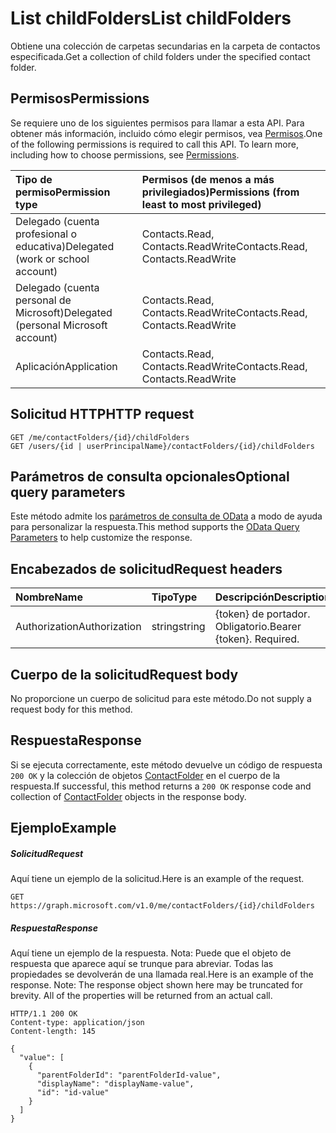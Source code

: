 # <a name="list-childfolders"></a><span data-ttu-id="e85a3-101">List childFolders</span><span class="sxs-lookup"><span data-stu-id="e85a3-101">List childFolders</span></span>

<span data-ttu-id="e85a3-102">Obtiene una colección de carpetas secundarias en la carpeta de contactos especificada.</span><span class="sxs-lookup"><span data-stu-id="e85a3-102">Get a collection of child folders under the specified contact folder.</span></span>
## <a name="permissions"></a><span data-ttu-id="e85a3-103">Permisos</span><span class="sxs-lookup"><span data-stu-id="e85a3-103">Permissions</span></span>
<span data-ttu-id="e85a3-p101">Se requiere uno de los siguientes permisos para llamar a esta API. Para obtener más información, incluido cómo elegir permisos, vea [Permisos](../../../concepts/permissions_reference.md).</span><span class="sxs-lookup"><span data-stu-id="e85a3-p101">One of the following permissions is required to call this API. To learn more, including how to choose permissions, see [Permissions](../../../concepts/permissions_reference.md).</span></span>

|<span data-ttu-id="e85a3-106">Tipo de permiso</span><span class="sxs-lookup"><span data-stu-id="e85a3-106">Permission type</span></span>      | <span data-ttu-id="e85a3-107">Permisos (de menos a más privilegiados)</span><span class="sxs-lookup"><span data-stu-id="e85a3-107">Permissions (from least to most privileged)</span></span>              | 
|:--------------------|:---------------------------------------------------------| 
|<span data-ttu-id="e85a3-108">Delegado (cuenta profesional o educativa)</span><span class="sxs-lookup"><span data-stu-id="e85a3-108">Delegated (work or school account)</span></span> | <span data-ttu-id="e85a3-109">Contacts.Read, Contacts.ReadWrite</span><span class="sxs-lookup"><span data-stu-id="e85a3-109">Contacts.Read, Contacts.ReadWrite</span></span>    | 
|<span data-ttu-id="e85a3-110">Delegado (cuenta personal de Microsoft)</span><span class="sxs-lookup"><span data-stu-id="e85a3-110">Delegated (personal Microsoft account)</span></span> | <span data-ttu-id="e85a3-111">Contacts.Read, Contacts.ReadWrite</span><span class="sxs-lookup"><span data-stu-id="e85a3-111">Contacts.Read, Contacts.ReadWrite</span></span>    | 
|<span data-ttu-id="e85a3-112">Aplicación</span><span class="sxs-lookup"><span data-stu-id="e85a3-112">Application</span></span> | <span data-ttu-id="e85a3-113">Contacts.Read, Contacts.ReadWrite</span><span class="sxs-lookup"><span data-stu-id="e85a3-113">Contacts.Read, Contacts.ReadWrite</span></span> | 

## <a name="http-request"></a><span data-ttu-id="e85a3-114">Solicitud HTTP</span><span class="sxs-lookup"><span data-stu-id="e85a3-114">HTTP request</span></span>
<!-- { "blockType": "ignored" } -->
```http
GET /me/contactFolders/{id}/childFolders
GET /users/{id | userPrincipalName}/contactFolders/{id}/childFolders
```
## <a name="optional-query-parameters"></a><span data-ttu-id="e85a3-115">Parámetros de consulta opcionales</span><span class="sxs-lookup"><span data-stu-id="e85a3-115">Optional query parameters</span></span>
<span data-ttu-id="e85a3-116">Este método admite los [parámetros de consulta de OData](http://developer.microsoft.com/en-us/graph/docs/overview/query_parameters) a modo de ayuda para personalizar la respuesta.</span><span class="sxs-lookup"><span data-stu-id="e85a3-116">This method supports the [OData Query Parameters](http://developer.microsoft.com/en-us/graph/docs/overview/query_parameters) to help customize the response.</span></span>
## <a name="request-headers"></a><span data-ttu-id="e85a3-117">Encabezados de solicitud</span><span class="sxs-lookup"><span data-stu-id="e85a3-117">Request headers</span></span>
| <span data-ttu-id="e85a3-118">Nombre</span><span class="sxs-lookup"><span data-stu-id="e85a3-118">Name</span></span>       | <span data-ttu-id="e85a3-119">Tipo</span><span class="sxs-lookup"><span data-stu-id="e85a3-119">Type</span></span> | <span data-ttu-id="e85a3-120">Descripción</span><span class="sxs-lookup"><span data-stu-id="e85a3-120">Description</span></span>|
|:-----------|:------|:----------|
| <span data-ttu-id="e85a3-121">Authorization</span><span class="sxs-lookup"><span data-stu-id="e85a3-121">Authorization</span></span>  | <span data-ttu-id="e85a3-122">string</span><span class="sxs-lookup"><span data-stu-id="e85a3-122">string</span></span>  | <span data-ttu-id="e85a3-p102">{token} de portador. Obligatorio.</span><span class="sxs-lookup"><span data-stu-id="e85a3-p102">Bearer {token}. Required.</span></span> |

## <a name="request-body"></a><span data-ttu-id="e85a3-125">Cuerpo de la solicitud</span><span class="sxs-lookup"><span data-stu-id="e85a3-125">Request body</span></span>
<span data-ttu-id="e85a3-126">No proporcione un cuerpo de solicitud para este método.</span><span class="sxs-lookup"><span data-stu-id="e85a3-126">Do not supply a request body for this method.</span></span>

## <a name="response"></a><span data-ttu-id="e85a3-127">Respuesta</span><span class="sxs-lookup"><span data-stu-id="e85a3-127">Response</span></span>

<span data-ttu-id="e85a3-128">Si se ejecuta correctamente, este método devuelve un código de respuesta `200 OK` y la colección de objetos [ContactFolder](../resources/contactfolder.md) en el cuerpo de la respuesta.</span><span class="sxs-lookup"><span data-stu-id="e85a3-128">If successful, this method returns a `200 OK` response code and collection of [ContactFolder](../resources/contactfolder.md) objects in the response body.</span></span>
## <a name="example"></a><span data-ttu-id="e85a3-129">Ejemplo</span><span class="sxs-lookup"><span data-stu-id="e85a3-129">Example</span></span>
##### <a name="request"></a><span data-ttu-id="e85a3-130">Solicitud</span><span class="sxs-lookup"><span data-stu-id="e85a3-130">Request</span></span>
<span data-ttu-id="e85a3-131">Aquí tiene un ejemplo de la solicitud.</span><span class="sxs-lookup"><span data-stu-id="e85a3-131">Here is an example of the request.</span></span>
<!-- {
  "blockType": "request",
  "name": "get_childfolders"
}-->
```http
GET https://graph.microsoft.com/v1.0/me/contactFolders/{id}/childFolders
```
##### <a name="response"></a><span data-ttu-id="e85a3-132">Respuesta</span><span class="sxs-lookup"><span data-stu-id="e85a3-132">Response</span></span>
<span data-ttu-id="e85a3-p103">Aquí tiene un ejemplo de la respuesta. Nota: Puede que el objeto de respuesta que aparece aquí se trunque para abreviar. Todas las propiedades se devolverán de una llamada real.</span><span class="sxs-lookup"><span data-stu-id="e85a3-p103">Here is an example of the response. Note: The response object shown here may be truncated for brevity. All of the properties will be returned from an actual call.</span></span>
<!-- {
  "blockType": "response",
  "truncated": true,
  "@odata.type": "microsoft.graph.contactFolder",
  "isCollection": true
} -->
```http
HTTP/1.1 200 OK
Content-type: application/json
Content-length: 145

{
  "value": [
    {
      "parentFolderId": "parentFolderId-value",
      "displayName": "displayName-value",
      "id": "id-value"
    }
  ]
}
```

<!-- uuid: 8fcb5dbc-d5aa-4681-8e31-b001d5168d79
2015-10-25 14:57:30 UTC -->
<!-- {
  "type": "#page.annotation",
  "description": "List childFolders",
  "keywords": "",
  "section": "documentation",
  "tocPath": ""
}-->
